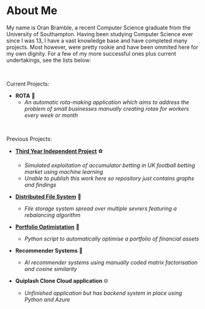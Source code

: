 # **About Me** 

My name is Oran Bramble, a recent Computer Science graduate from the University of Southampton. Having been studying Computer Science ever since I was 13, I have a vast knowledge base and have completed many projects. Most however, were pretty rookie and have been ommited here for my own dignity. For a few of my more successful ones plus current undertakings, see the lists below:

</br>

Current Projects:

- **ROTA** 📆
    - _An automatic rota-making application which aims to address the problem of small businesses manually creating rotas for workers every week or month_

</br>

Previous Projects:

- [**Third Year Independent Project**](https://github.com/oranbramble/Accumulator-Profiting) ⚽
    - _Simulated exploitation of accumulator betting in UK football betting market using machine learning_
    - _Unable to publish this work here so repository just contains graphs and findings_
      
- **[Distributed File System](https://github.com/oranbramble/Distributed-File-System)** 📁
    - _File storage system spread over multiple sevrers featuring a rebalancing algorithm_

- **[Portfolio Optimistation](https://github.com/oranbramble/Portfolio-Optimisation)** 💼
    - _Python script to automatically optimise a portfolio of financial assets_

- **Recommender Systems** 📱
    - _AI recommender systems using manually coded matrix factorisation and cosine similarity_
    
- **Quiplash Clone Cloud application** 🌐
    - _Unfinished application but has backend system in place using Python and Azure_





